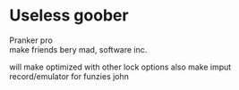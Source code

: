 # Useless goober
Pranker pro                                                                                                                                                                                                                                                                                                                                                                
make friends bery mad, software inc.

will make optimized with other lock options
also make imput record/emulator for funzies john

